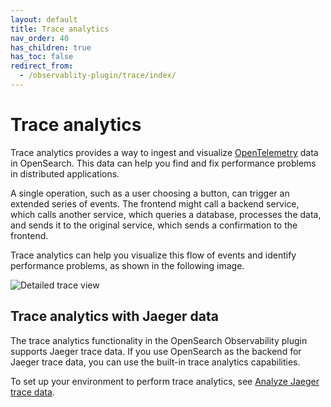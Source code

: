 ```yaml
---
layout: default
title: Trace analytics
nav_order: 40
has_children: true
has_toc: false
redirect_from:
  - /observablity-plugin/trace/index/
---
```


# Trace analytics

Trace analytics provides a way to ingest and visualize [OpenTelemetry](https://opentelemetry.io/) data in OpenSearch. This data can help you find and fix performance problems in distributed applications.

A single operation, such as a user choosing a button, can trigger an extended series of events. The frontend might call a backend service, which calls another service, which queries a database, processes the data, and sends it to the original service, which sends a confirmation to the frontend.

Trace analytics can help you visualize this flow of events and identify performance problems, as shown in the following image.

![Detailed trace view]({{site.url}}{{site.baseurl}}/images/ta-trace.png)

## Trace analytics with Jaeger data

The trace analytics functionality in the OpenSearch Observability plugin supports Jaeger trace data. If you use OpenSearch as the backend for Jaeger trace data, you can use the built-in trace analytics capabilities.

To set up your environment to perform trace analytics, see [Analyze Jaeger trace data]({{site.url}}{{site.baseurl}}/observability-plugin/trace/trace-analytics-jaeger/).
